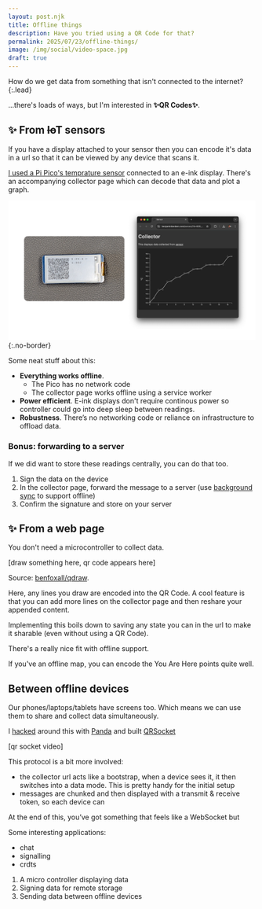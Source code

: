 ```yaml
---
layout: post.njk
title: Offline things
description: Have you tried using a QR Code for that?
permalink: 2025/07/23/offline-things/
image: /img/social/video-space.jpg
draft: true
---
```


How do we get data from something that isn't connected to the internet?
{:.lead}

…there's loads of ways, but I'm interested in **✨QR Codes✨**.

## ✨ From ~~Io~~T sensors

If you have a display attached to your sensor then you can encode it's data in a url so that it can be viewed by any device that scans it.

[I used a Pi Pico's temprature sensor][sensor] connected to an e-ink display.  There's an accompanying collector page which can decode that data and plot a graph.

![offline collector](/img/offline-collector.png){:.no-border}

Some neat stuff about this:

- **Everything works offline**.
  - The Pico has no network code
  - The collector page works offline using a service worker
- **Power efficient**. E-ink displays don't require continous power so controller could go into deep sleep between readings.
- **Robustness**. There’s no networking code or reliance on infrastructure to offload data.

### Bonus: forwarding to a server

If we did want to store these readings centrally, you can do that too.

1. Sign the data on the device
2. In the collector page, forward the message to a server (use [background sync] to support offline)
3. Confirm the signature and store on your server

## ✨ From a web page

You don't need a microcontroller to collect data.

[draw something here, qr code appears here]

Source: [benfoxall/qdraw][qdraw].

Here, any lines you draw are encoded into the QR Code.  A cool feature is that you can add more lines on the collector page and then reshare your appended content.

Implementing this boils down to saving any state you can in the url to make it sharable (even without using a QR Code).

There's a really nice fit with offline support.

If you've an offline map, you can encode the You Are Here points quite well.

## Between offline devices

Our phones/laptops/tablets have screens too. Which means we can use them to share and collect data simultaneously.

I [hacked] around this with [Panda] and built [QRSocket]

[qr socket video]

This protocol is a bit more involved:

- the collector url acts like a bootstrap, when a device sees it, it then switches into a data mode. This is pretty handy for the initial setup
- messages are chunked and then displayed with a transmit & receive token, so each device can

At the end of this, you’ve got something that feels like a WebSocket but

Some interesting applications:

- chat
- signalling
- crdts

1. A micro controller displaying data
2. Signing data for remote storage
3. Sending data between offline devices

[background sync]: https://developer.mozilla.org/en-US/docs/Web/API/Background_Synchronization_API
[Panda]: https://www.ticklethepanda.dev/
[QRSocket]: https://remotehack.space/QR-TX/
[hacked]: https://remotehack.space/
[sensor]: https://github.com/benfoxall/sensor
[qdraw]: https://github.com/benfoxall/qdraw
